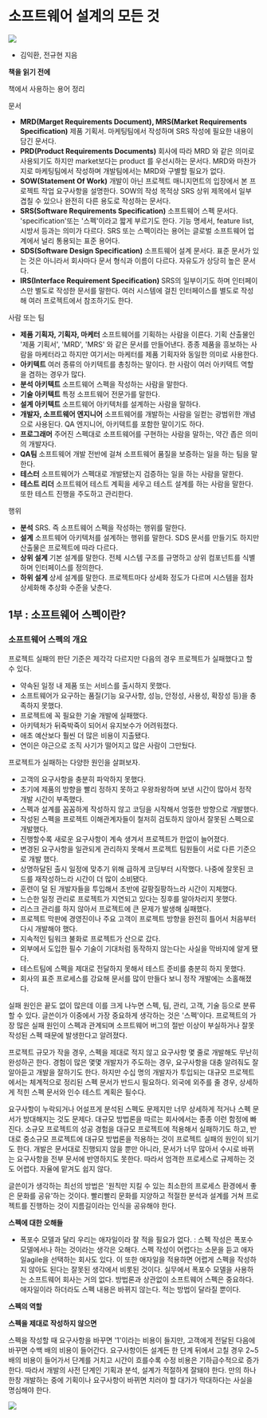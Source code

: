 # 소프트웨어 설계의 모든 것

![](AllAboutSwArchitecture_Image/2022-04-11-12-46-48.png)

- 김익환, 전규현 지음

**책을 읽기 전에**

책에서 사용하는 용어 정리

문서

- **MRD(Marget Requirements Document), MRS(Market Requirements Specification)** 제품 기획서. 마케팅팀에서 작성하며 SRS 작성에 필요한 내용이 담긴 문서다.
- **PRD(Product Requirements Documents)** 회사에 따라 MRD 와 같은 의미로 사용되기도 하지만 market보다는 product 를 우선시하는 문서다. MRD와 마찬가지로 마케팅팀에서 작성하며 개발팀에서는 MRD와 구별할 필요가 없다.
- **SOW(Statement Of Work)** 개발이 아닌 프로젝트 매니지먼트의 입장에서 본 프로젝트 작업 요구사항을 설명한다. SOW의 작성 목적상 SRS 상위 제목에서 일부 겹칠 수 있으나 완전히 다른 용도로 작성하는 문서다.
- **SRS(Software Requirements Specification)** 소프트웨어 스펙 문서다. 'specification'또는 '스펙'이라고 짧게 부르기도 한다. 기능 명세서, feature list, 시방서 등과는 의미가 다르다. SRS 또는 스펙이라는 용어는 글로벌 소프트웨어 업계에서 널리 통용되는 표준 용어다.
- **SDS(Software Design Specification)** 소프트웨어 설계 문서다. 표준 문서가 있는 것은 아니라서 회사마다 문서 형식과 이름이 다르다. 자유도가 상당히 높은 문서다.
- **IRS(Interface Requirement Specification)** SRS의 일부이기도 하며 인터페이스만 별도로 작성한 문서를 말한다. 여러 시스템에 걸친 인터페이스를 별도로 작성해 여러 프로젝트에서 참조하기도 한다.

사람 또는 팀

- **제품 기획자, 기획자, 마케터** 소프트웨어를 기획하는 사람을 이른다. 기획 산출물인 '제품 기획서', 'MRD', 'MRS' 와 같은 문서를 만들어낸다. 종종 제품을 흥보하는 사람을 마케터라고 하지만 여기서는 마케터를 제품 기획자와 동일한 의미로 사용한다.
- **아키텍트** 여러 종류의 아키텍트를 총칭하는 말이다. 한 사람이 여러 아키텍트 역할을 겸하는 경우가 많다.
- **분석 아키텍트** 소프트웨어 스펙을 작성하는 사람을 말한다.
- **기술 아키텍트** 특정 소프트웨어 전문가를 말한다.
- **설계 아키텍트** 소프트웨어 아키텍처를 설계하는 사람을 말하다.
- **개발자, 소프트웨어 엔지니어** 소프트웨어를 개발하는 사람을 일컫는 광범위한 개념으로 사용된다. QA 엔지니어, 아키텍트를 포함한 말이기도 하다.
- **프로그래머** 주어진 스펙대로 소프트웨어를 구현하는 사람을 말하는, 약간 좁은 의미의 개발자다.
- **QA팀** 소프트웨어 개발 전반에 걸쳐 소프트웨어 품질을 보증하는 일을 하는 팀을 말한다. 
- **테스터** 소프트웨어가 스펙대로 개발됐는지 검증하는 일을 하는 사람을 말한다.
- **테스트 리더** 소프트웨어 테스트 계획을 세우고 테스트 설계를 하는 사람을 말한다. 또한 테스트 진행을 주도하고 관리한다.

행위

- **분석** SRS. 즉 소프트웨어 스펙을 작성하는 행위를 말한다.
- **설계** 소프트웨어 아키텍처를 설계하는 행위를 말한다. SDS 문서를 만들기도 하지만 산출물은 프로젝트에 따라 다르다.
- **상위 설계** 기본 설계를 말한다. 전체 시스템 구조를 규명하고 상위 컴포넌트를 식별하며 인터페이스를 정의한다.
- **하위 설계** 상세 설계를 말한다. 프로젝트마다 상세화 정도가 다르며 시스템을 점차 상세화해 추상화 수준을 낮춘다.

## 1부 : 소프트웨어 스펙이란?

### 소프트웨어 스펙의 개요

프로젝트 실패의 판단 기준은 제각각 다르지만 다음의 경우 프로젝트가 실패했다고 할 수 있다.

- 약속된 일정 내 제품 또는 서비스를 출시하지 못했다.
- 소프트웨어가 요구하는 품질(기능 요구사항, 성능, 안정성, 사용성, 확장성 등)을 충족하지 못했다.
- 프로젝트에 꼭 필요한 기술 개발에 실패했다.
- 아키텍처가 뒤죽박죽이 되어서 유지보수가 어려워졌다.
- 애초 예산보다 훨씬 더 많은 비용이 지출됐다.
- 연이은 야근으로 조직 사기가 떨어지고 많은 사람이 그만뒀다.

프로젝트가 실패하는 다양한 원인을 살펴보자.

- 고객의 요구사항을 충분히 파악하지 못했다.
- 초기에 제품의 방향을 빨리 정하지 못하고 우왕좌왕하며 보낸 시간이 많아서 정작 개발 시간이 부족했다.
- 스펙과 설계를 꼼꼼하게 작성하지 않고 코딩을 시작해서 엉뚱한 방향으로 개발했다.
- 작성된 스펙을 프로젝트 이해관계자들이 철저히 검토하지 않아서 잘못된 스펙으로 개발했다.
- 진행할수록 새로운 요구사항이 계속 생겨서 프로젝트가 한없이 늘어졌다.
- 변경된 요구사항을 일관되게 관리하지 못해서 프로젝트 팀원들이 서로 다른 기준으로 개발 했다.
- 상명하달된 출시 일정에 맞추기 위해 급하게 코딩부터 시작했다. 나중에 잘못된 코드를 재작성하느라 시간이 더 많이 소비됐다.
- 훈련이 덜 된 개발자들을 투입해서 초반에 갈팡질팡하느라 시간이 지체했다.
- 느슨한 일정 관리로 프로젝트가 지연되고 있다는 징후를 알아차리지 못했다.
- 리스크 관리를 하지 않아서 프로젝트에 큰 문제가 발생해 실패했다.
- 프로젝트 막판에 경영진이나 주요 고객이 프로젝트 방향을 완전히 틀어서 처음부터 다시 개발해야 했다.
- 지속적인 팀워크 불화로 프로젝트가 산으로 갔다.
- 외부에서 도입한 필수 기술이 기대처럼 동작하지 않는다는 사실을 막바지에 알게 됐다.
- 테스트팀에 스펙을 제대로 전달하지 못해서 테스트 준비를 충분히 하지 못했다.
- 회사의 표준 프로세스를 강요해 문서를 많이 만들다 보니 정작 개발에는 소홀해졌다.

실패 원인은 끝도 없이 많은데 이를 크게 나누면 스펙, 팀, 관리, 고객, 기술 등으로 분류할 수 있다. 글쓴이가 이중에서 가장 중요하게 생각하는 것은 '스펙'이다. 프로젝트의 가장 많은 실패 원인이 스펙과 관계되며 소프트웨어 버그의 절반 이상이 부실하거나 잘못 작성된 스펙 때문에 발생한다고 알려졌다.

프로젝트 규모가 작을 경우, 스펙을 제대로 적지 않고 요구사항 몇 줄로 개발해도 무난히 완성하곤 한다. 경험이 많은 몇몇 개발자가 주도하는 경우, 요구사항을 대충 알려줘도 잘 알아듣고 개발을 잘하기도 한다. 하지만 수십 명의 개발자가 투입되는 대규모 프로젝트에서는 체계적으로 정리된 스펙 문서가 반드시 필요하다. 외국에 외주를 줄 경우, 상세하게 적힌 스펙 문서와 인수 테스트 계획은 필수다.

요구사항이 누락되거나 어설프게 분석된 스펙도 문제지만 너무 상세하게 적거나 스펙 문서가 방대해지는 것도 문제다. 대규모 방법론을 따르는 회사에서는 종종 이런 함정에 빠진다. 소규모 프로젝트의 성공 경험을 대규모 프로젝트에 적용해서 실패하기도 하고, 반대로 중소규모 프로젝트에 대규모 방법론을 적용하는 것이 프로젝트 실패의 원인이 되기도 한다. 개발은 문서대로 진행되지 않을 뿐만 아니라, 문서가 너무 많아서 수시로 바뀌는 요구사항을 전부 문서에 반영하지도 못한다. 따라서 엄격한 프로세스로 규제하는 것도 어렵다. 자율에 맡겨도 쉽지 않다.

글쓴이가 생각하는 최선의 방법은 '원칙만 지킬 수 있는 최소한의 프로세스 환경에서 좋은 문화를 공유'하는 것이다. 빨리빨리 문화를 지양하고 적절한 분석과 설계를 거쳐 프로젝트를 진행하는 것이 지름길이라는 인식을 공유해야 한다.

**스펙에 대한 오해들**

- 폭포수 모델과 달리 우리는 애자일이라 잘 적을 필요가 없다. : 스펙 작성은 폭포수 모델에서나 하는 것이라는 생각은 오해다. 스펙 작성이 어렵다는 소문을 듣고 애자일agile을 선택하는 회사도 있다. 이 또한 애자일을 적용하면 어렵게 스펙을 작성하지 않아도 된다는 잘못된 생각에서 비롯된 것이다. 실무에서 폭포수 모델을 사용하는 소프트웨어 회사는 거의 없다. 방법론과 상관없이 소프트웨어 스펙은 중요하다. 애자일이라 하더라도 스펙 내용은 바뀌지 않는다. 적는 방법이 달라질 뿐이다.

**스펙의 역할**

**스펙을 제대로 작성하지 않으면**

스펙을 작성할 때 요구사항을 바꾸면 '1'이라는 비용이 들지만, 고객에게 전달된 다음에 바꾸면 수백 배의 비용이 들어간다. 요구사항이든 설계든 한 단계 뒤에서 고칠 경우 2~5배의 비용이 들어가서 단계를 거치고 시간이 흐를수록 수정 비용은 기하급수적으로 증가한다. 따라서 개발의 사전 단계인 기획과 분석, 설계가 적절하게 잘돼야 한다. 만의 하나 한창 개발하는 중에 기획이나 요구사항이 바뀌면 치러야 할 대가가 막대하다는 사실을 명심해야 한다.

![](AllAboutSwArchitecture_Image/2022-04-13-12-35-32.png)

